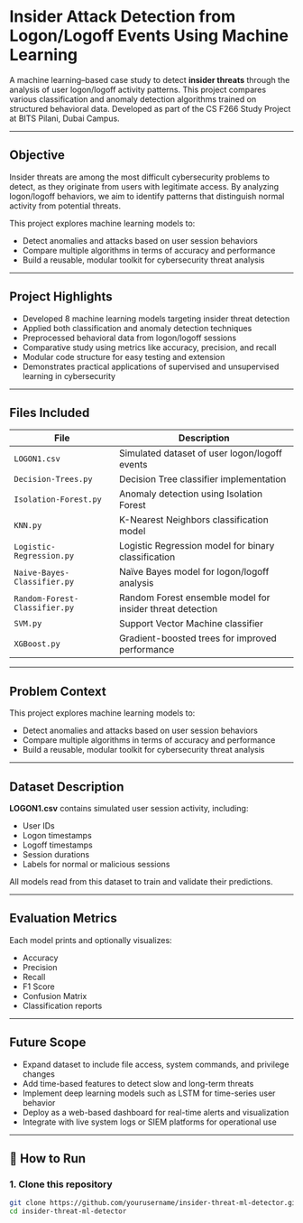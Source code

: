 # Insider Attack Detection from Logon/Logoff Events Using Machine Learning

A machine learning–based case study to detect **insider threats** through the analysis of user logon/logoff activity patterns. This project compares various classification and anomaly detection algorithms trained on structured behavioral data. Developed as part of the CS F266 Study Project at BITS Pilani, Dubai Campus.

---

##  Objective

Insider threats are among the most difficult cybersecurity problems to detect, as they originate from users with legitimate access. By analyzing logon/logoff behaviors, we aim to identify patterns that distinguish normal activity from potential threats.

This project explores machine learning models to:
- Detect anomalies and attacks based on user session behaviors
- Compare multiple algorithms in terms of accuracy and performance
- Build a reusable, modular toolkit for cybersecurity threat analysis

---

##  Project Highlights

- Developed 8 machine learning models targeting insider threat detection
- Applied both classification and anomaly detection techniques
- Preprocessed behavioral data from logon/logoff sessions
- Comparative study using metrics like accuracy, precision, and recall
- Modular code structure for easy testing and extension
- Demonstrates practical applications of supervised and unsupervised learning in cybersecurity

---

##  Files Included

| File                          | Description                                                  |
|-------------------------------|--------------------------------------------------------------|
| `LOGON1.csv`                  | Simulated dataset of user logon/logoff events                |
| `Decision-Trees.py`           | Decision Tree classifier implementation                      |
| `Isolation-Forest.py`         | Anomaly detection using Isolation Forest                     |
| `KNN.py`                      | K-Nearest Neighbors classification model                     |
| `Logistic-Regression.py`      | Logistic Regression model for binary classification          |
| `Naive-Bayes-Classifier.py`   | Naïve Bayes model for logon/logoff analysis                  |
| `Random-Forest-Classifier.py` | Random Forest ensemble model for insider threat detection    |
| `SVM.py`                      | Support Vector Machine classifier                            |
| `XGBoost.py`                  | Gradient-boosted trees for improved performance              |

---

##  Problem Context

This project explores machine learning models to:
- Detect anomalies and attacks based on user session behaviors
- Compare multiple algorithms in terms of accuracy and performance
- Build a reusable, modular toolkit for cybersecurity threat analysis

---

##  Dataset Description

**LOGON1.csv** contains simulated user session activity, including:
- User IDs  
- Logon timestamps  
- Logoff timestamps  
- Session durations  
- Labels for normal or malicious sessions

All models read from this dataset to train and validate their predictions.

---

##  Evaluation Metrics

Each model prints and optionally visualizes:
- Accuracy
- Precision
- Recall
- F1 Score
- Confusion Matrix
- Classification reports

---

##  Future Scope

- Expand dataset to include file access, system commands, and privilege changes
- Add time-based features to detect slow and long-term threats
- Implement deep learning models such as LSTM for time-series user behavior
- Deploy as a web-based dashboard for real-time alerts and visualization
- Integrate with live system logs or SIEM platforms for operational use

---

## 🚀 How to Run

### 1. Clone this repository

```bash
git clone https://github.com/yourusername/insider-threat-ml-detector.git
cd insider-threat-ml-detector
